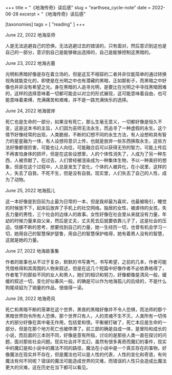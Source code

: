 +++
title = "《地海传奇》读后感"
slug = "earthsea_cycle-note"
date = 2022-06-28
excerpt = "《地海传奇》读后感"

[taxonomies]
tags = [ "reading" ]
+++

June 22, 2022 地海巫师

人是无法逃避自己的恐惧，无法逃避过去的错误的，只有面对，然后意识到这也是自己的一部分，意识到自己是能够做出选择的，自己是能够控制这黑暗的。

June 23, 2022 地海古墓

光明和黑暗好像是存在着立场的，但是这互不相容的二者并非仅能简单的通过转换视角就能变化的，即使是在光明之中也有潜藏的黑暗，正如那影子，而黑暗之中好像也并非没有希望之光。身在黑暗的人追寻光明，是要比在光明之中寻找黑暗困难的，这样的选择意味着一切都可能会以对立的形式展现，这可能意味着自由，也可能意味着束缚，充满痛苦和艰难，并不是一路充满快乐的选择。

June 24, 2022 地海彼岸

死亡也是生命的一部分，如果没有死亡，那么生毫无意义，一切都好像是恒久不变，这是这本书的主旨，人们因为巫师无法永生，而追寻了一种虚假的永生。这个情节好像经常的出现，人类脆弱，不断的幻想不同的永生方法，有人设想和具有智力的星星融为一体，有人设想将意识上传，也就是放弃一些东西换取永生，这些方法好像都很厉害，可能也让人向往，可能融合后可以获得无穷的智力，可能上传后不再害怕身体的损坏，但是在这些设想里，人的个体性消失了，人成为了另一种东西，人被贡献了。在过去，人们曾经被渲染成为一种集体生物，予以一种美好的想象，但是在这个过程中，人总是发生了变化，个体的人被异化，在小说里，这样的人，失去了自我，不死不生，但是没有自我，现实里，人们失去了自己的人性，成为了动物。

June 25, 2022 地海孤儿

这一本好像是到目前为止最为日常的一本，但是我却最为喜欢，也最被吸引，睡觉的时候放不下，起床后放弃了手机上的社交网络。独居的女性，被虐待的女孩，失去力量的男性，三个社会的边缘人的故事。女性好像在社会里从来就没有力量，年幼的时候力量来自父亲，然后是丈夫，丈夫死去后就要依靠儿子了，这是社会的压迫。恬娜不断的思考，想要找到自己的力量，她一生经历一切，也曾有机会学习一切，她用自己的智慧保护瑟鲁，用自己的智慧保护格得，她有着男人没有的智慧，这就是她的力量。

June 27, 2022 地海故事集

作者的故事也从不过于复杂，默默的书写勇气，书写希望，之前的几本，作者可能凭借格得和其周围的人物来叙述，但是在这几个短篇中好像作者不必依靠格得了，作者笔下的那些不同的女人和男人，她们的相识和努力，好像都像是清风一般，缓缓的叙述一切，变化好似春风一般。的确是可以作为地海孤儿的后续的，不是什么狗尾续貂为了销量的作品，很值得一读。

June 28, 2022 地海奇风

死亡和黑暗不断的笼罩在这个世界，黑夜的黑暗好像并不令人恐惧，而法师的那个黑暗世界则令所有人恐惧，那个世界只有人，人的灵魂不生不灭，人类所有一切伟大的部分好像在其中毫无作用，包括爱和恨。平衡被打破了，死亡本应是生命的一部分，但是在那个地方死亡也被停滞了。前三部的确是自成一体，是冒险和成长的小说，而后面的三本则不同，好像是意有所指，讨论的是那些人类一直在探讨的问题，面对那些社会问题。现实社会并不玄幻，虽然有很多离奇而魔幻的事件，现实中的魔幻是和小说中的魔法不同的路径，魔法在小说中是一个真实存在的事物，好像魔法在现实并不存在，但是魔法也可以是人性的代表，人性的变化和奇诡，有何魔法有何不同呢？错误的魔法可能造成世界的灾难，而错误的人性只会造成比魔法更大的灾难，这在历史在当下都可以看见。